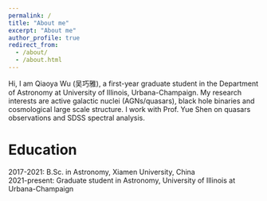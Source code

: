 ```yaml
---
permalink: /
title: "About me"
excerpt: "About me"
author_profile: true
redirect_from:
  - /about/
  - /about.html
---
```

Hi, I am Qiaoya Wu (吴巧雅), a first-year graduate student in the Department of Astronomy at University of Illinois, Urbana-Champaign.
My research interests are active galactic nuclei (AGNs/quasars), black hole binaries and cosmological large scale structure.
I work with Prof. Yue Shen on quasars observations and SDSS spectral analysis.


Education
======
2017-2021: B.Sc. in Astronomy, Xiamen University, China \
2021-present: Graduate student in Astronomy, University of Illinois at Urbana-Champaign
